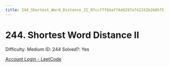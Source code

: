 ```yaml
---
title: 244_Shortest_Word_Distance_II_07ccf7f84af74dd297e742332b2b85f5
---
```


# 244. Shortest Word Distance II

Difficulty: Medium
ID: 244
Solved?: Yes

[Account Login - LeetCode](https://leetcode.com/problems/shortest-word-distance-ii)